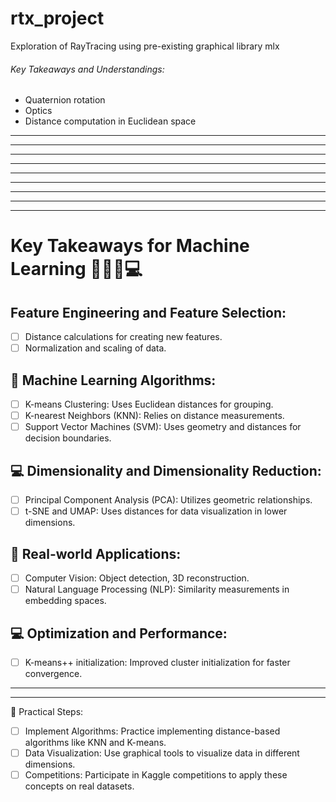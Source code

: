 # rtx_project

Exploration of RayTracing using pre-existing graphical library mlx

###### Key Takeaways and Understandings:
- Quaternion rotation
- Optics
- Distance computation in Euclidean space


---------------------
---------------------
---------------------
---------------------
---------------------
---------------------
---------------------
---------------------
---------------------

# Key Takeaways for Machine Learning 🤖🧠🦾💻

## Feature Engineering and Feature Selection:
- [ ] Distance calculations for creating new features.
- [ ] Normalization and scaling of data.

## 🤖 Machine Learning Algorithms:
- [ ] K-means Clustering: Uses Euclidean distances for grouping.
- [ ] K-nearest Neighbors (KNN): Relies on distance measurements.
- [ ] Support Vector Machines (SVM): Uses geometry and distances for decision boundaries.

## 💻 Dimensionality and Dimensionality Reduction:
- [ ] Principal Component Analysis (PCA): Utilizes geometric relationships.
- [ ] t-SNE and UMAP: Uses distances for data visualization in lower dimensions.

## 🦾 Real-world Applications:
- [ ] Computer Vision: Object detection, 3D reconstruction.
- [ ] Natural Language Processing (NLP): Similarity measurements in embedding spaces.

## 💻 Optimization and Performance:
- [ ] K-means++ initialization: Improved cluster initialization for faster convergence.

---------------------
---------------------

🧠 Practical Steps:
- [ ] Implement Algorithms: Practice implementing distance-based algorithms like KNN and K-means.
- [ ] Data Visualization: Use graphical tools to visualize data in different dimensions.
- [ ] Competitions: Participate in Kaggle competitions to apply these concepts on real datasets.
